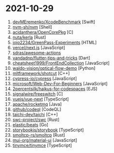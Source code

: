 # 2021-10-29

1. [devMEremenko/XcodeBenchmark](https://github.com/devMEremenko/XcodeBenchmark "XcodeBenchmark measures the compilation time of a large codebase on iMac, MacBook, and Mac Pro") [Swift]
2. [nvm-sh/nvm](https://github.com/nvm-sh/nvm "Node Version Manager - POSIX-compliant bash script to manage multiple active node.js versions") [Shell]
3. [acidanthera/OpenCorePkg](https://github.com/acidanthera/OpenCorePkg "OpenCore bootloader") [C]
4. [nuta/kerla](https://github.com/nuta/kerla "A new operating system kernel with Linux binary compatibility written in Rust.") [Rust]
5. [jojo2234/GreenPass-Experiments](https://github.com/jojo2234/GreenPass-Experiments "It's possible to create a valid and fake green pass? The scope of this project is try to create one.") [HTML]
6. [vercel/next.js](https://github.com/vercel/next.js "The React Framework") [JavaScript]
7. [sdras/awesome-actions](https://github.com/sdras/awesome-actions "A curated list of awesome actions to use on GitHub") 
8. [vandadnp/flutter-tips-and-tricks](https://github.com/vandadnp/flutter-tips-and-tricks "A Collection of Flutter and Dart Tips and Tricks") [Dart]
9. [cheatsheet1999/FrontEndCollection](https://github.com/cheatsheet1999/FrontEndCollection "Notes for Front-end Software Engineers. Covers common data structure and algorithms, basic web concepts, HTML & CSS & Javascript.") [JavaScript]
10. [waldo-vision/optical-flow-demo](https://github.com/waldo-vision/optical-flow-demo "A project that uses optical flow and machine learning to detect aimhacking in video clips.") [Python]
11. [mltframework/shotcut](https://github.com/mltframework/shotcut "cross-platform (Qt), open-source (GPLv3) video editor") [C++]
12. [cypress-io/cypress](https://github.com/cypress-io/cypress "Fast, easy and reliable testing for anything that runs in a browser.") [JavaScript]
13. [microsoft/Web-Dev-For-Beginners](https://github.com/microsoft/Web-Dev-For-Beginners "24 Lessons, 12 Weeks, Get Started as a Web Developer") [JavaScript]
14. [2percentsilk/haikus-for-codespaces](https://github.com/2percentsilk/haikus-for-codespaces "") [EJS]
15. [signalwire/freeswitch](https://github.com/signalwire/freeswitch "FreeSWITCH is a Software Defined Telecom Stack enabling the digital transformation from proprietary telecom switches to a versatile software implementation that runs on any commodity hardware. From a Raspberry PI to a multi-core server, FreeSWITCH can unlock the telecommunications potential of any device.") [C]
16. [vuejs/vue-next](https://github.com/vuejs/vue-next "🖖 Vue.js is a progressive, incrementally-adoptable JavaScript framework for building UI on the web.") [TypeScript]
17. [apache/rocketmq](https://github.com/apache/rocketmq "Mirror of Apache RocketMQ") [Java]
18. [github/codeql](https://github.com/github/codeql "CodeQL: the libraries and queries that power security researchers around the world, as well as code scanning in GitHub Advanced Security (code scanning), LGTM.com, and LGTM Enterprise") [CodeQL]
19. [taichi-dev/taichi](https://github.com/taichi-dev/taichi "Parallel programming for everyone.") [C++]
20. [swc-project/swc](https://github.com/swc-project/swc "swc is a super-fast compiler written in rust; producing widely-supported javascript from modern standards and typescript.") [Rust]
21. [elastic/beats](https://github.com/elastic/beats "🐠 Beats - Lightweight shippers for Elasticsearch & Logstash") [Go]
22. [storybookjs/storybook](https://github.com/storybookjs/storybook "📓 The UI component explorer. Develop, document, & test React, Vue, Angular, Web Components, Ember, Svelte & more!") [TypeScript]
23. [smoltcp-rs/smoltcp](https://github.com/smoltcp-rs/smoltcp "a smol tcp/ip stack") [Rust]
24. [mui-org/material-ui](https://github.com/mui-org/material-ui "MUI (formerly Material-UI) is the React UI library you always wanted. Follow your own design system, or start with Material Design.") [JavaScript]
25. [tinymce/tinymce](https://github.com/tinymce/tinymce "The world's #1 JavaScript library for rich text editing. Available for React, Vue and Angular") [TypeScript]
